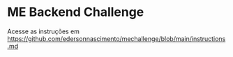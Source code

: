 # ME Backend Challenge

Acesse as instruções em https://github.com/edersonnascimento/mechallenge/blob/main/instructions.md